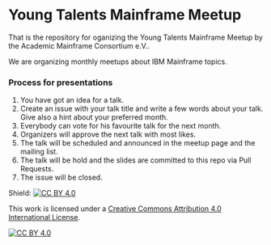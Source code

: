 # Young Talents Mainframe Meetup
That is the repository for oganizing the Young Talents Mainframe Meetup by the Academic Mainframe Consortium e.V..

We are organizing monthly meetups about IBM Mainframe topics.

### Process for presentations ###

   1.  You have got an idea for a talk.
   2. Create an issue with your talk title and write a few words about your talk. Give also a hint about your preferred month.
   3. Everybody can vote for his favourite talk for the next month.
   4. Organizers will approve the next talk with most likes.
   5. The talk will be scheduled and announced in the meetup page and the mailing list.
   6. The talk will be hold and the slides are committed to this repo via Pull Requests.
   7. The issue will be closed.

Shield: [![CC BY 4.0][cc-by-shield]][cc-by]

This work is licensed under a
[Creative Commons Attribution 4.0 International License][cc-by].

[![CC BY 4.0][cc-by-image]][cc-by]

[cc-by]: http://creativecommons.org/licenses/by/4.0/
[cc-by-image]: https://i.creativecommons.org/l/by/4.0/88x31.png
[cc-by-shield]: https://img.shields.io/badge/License-CC%20BY%204.0-lightgrey.svg

